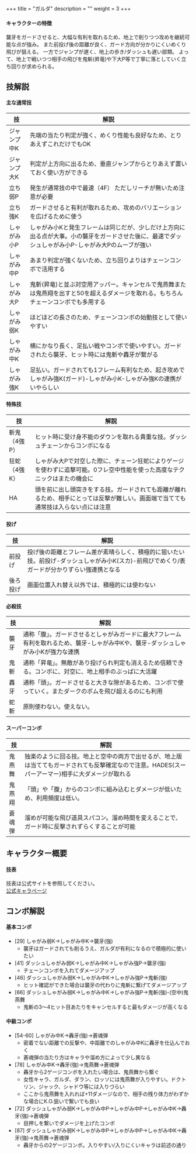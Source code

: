 +++
title = "ガルダ"
description = ""
weight = 3
+++


#### キャラクターの特徴

襲牙をガードさせると、大幅な有利を取れるため、地上で削りつつ攻めを継続可能な点が強み。
また前投げ後の距離が良く、ガード方向が分かりにくいめくり飛びが狙える。
一方でジャンプが遅く、地上の歩き/ダッシュも遅い部類。
よって、地上で戦いつつ相手の飛びを鬼斬(昇竜)や下大P等で丁寧に落としていく立ち回りが求められる。

## 技解説

#### 主な通常技

|技 |解説|
|---|----|
|ジャンプ中K|先端の当たり判定が強く、めくり性能も良好なため、とりあえずこれだけでもOK|
|ジャンプ大K|判定が上方向に出るため、垂直ジャンプからとりあえず置いておく使い方ができる|
|立ち弱P|発生が通常技の中で最速（4F） ただしリーチが無いため注意が必要|
|立ち強K|ガードさせると有利が取れるため、攻めのバリエーションを広げるために使う|
|しゃがみ小P|しゃがみ小Kと発生フレームは同じだが、少しだけ上方向に出る点が大事。小の襲牙をガードさせた後に、最速でダッシュしゃがみ小P-しゃがみ大Pのムーブが強い|
|しゃがみ中P|あまり判定が強くないため、立ち回りよりはチェーンコンボで活用する|
|しゃがみ大P|鬼斬(昇竜)と並ぶ対空用アッパー。キャンセルで鬼燕舞または鬼燕翔を出すと50を超えるダメージを取れる。もちろんチェーンコンボでも多用する|
|しゃがみ弱K|ほどほどの長さのため、チェーンコンボの始動技として使いやすい|
|しゃがみ中K|横にかなり長く、足払い戦やコンボで使いやすい。ガードされたら襲牙、ヒット時には鬼斬や轟牙が繋がる|
|しゃがみ強K|足払い。ガードされても1フレーム有利なため、起き攻めでしゃがみ強K(ガード)-しゃがみ小K-しゃがみ強Kの連携がいやらしい|

#### 特殊技

|技 |解説|
|---|----|
|斬鬼（4強P）|ヒット時に受け身不能のダウンを取れる貴重な技。ダッシュチェーンからコンボになる|
|狂蛇（4強K）|しゃがみ大Pで対空した際に、チェーン狂蛇によりゲージを使わずに追撃可能。0フレ空中性能を使った高度なテクニックはまたの機会に|
|HA|頭を前に出し頭突きをする技。ガードされても距離が離れるため、相手にとっては反撃が難しい。画面端で当てても通常技は入らない点には注意|

#### 投げ

|技 |解説|
|---|----|
|前投げ|投げ後の距離とフレーム差が素晴らしく、積極的に狙いたい技。前投げ-ダッシュしゃがみ小K(スカ)-前飛びでめくり/表ガードが分かりずらい強連携となる|
|後ろ投げ|画面位置入れ替え以外では、積極的には使わない|

#### 必殺技

|技 |解説|
|---|----|
|襲牙|通称「腹」。ガードさせるとしゃがみガードに最大7フレーム有利を取れるため、襲牙-しゃがみ中Kや、襲牙-ダッシュしゃがみ小Kが強力な連携|
|鬼斬|通称「昇竜」。無敵があり投げられ判定も消えるため信頼できる。コンボに、対空に、地上相手のぶっぱに大活躍|
|轟牙|通称「頭」。ガードさせると大きな隙があるため、コンボで使っていく。またダークのボムを飛び超えるのにも利用|
|蛇斬|原則使わない。使えない。|


#### スーパーコンボ

|技 |解説|
|---|----|
|鬼燕舞|独楽のように回る技。地上と空中の両方で出せるが、地上版は当ててもガードされても反撃確定なので注意。HADES(スーパーアーマー)相手に大ダメージが取れる|
|鬼燕翔|「頭」や「腹」からのコンボに組み込むとダメージが低いため、利用頻度は低い。|
|蒼魂弾|溜めが可能な飛び道具スパコン。溜め時間を変えることで、ガード時に反撃されずらくすることが可能|


## キャラクター概要

#### 技表

技表は公式サイトを参照してください。  
[公式キャラページ](http://www.arika.co.jp/product/fexl_hp/jp/chara_jp/fexl_jp_chara03.html)

## コンボ解説

#### 基本コンボ

- [29] しゃがみ弱K→しゃがみ中K→襲牙(強)
    - 襲牙はガードされても削るうえ、ガルダが有利になるので積極的に使いたい
- [41] ダッシュしゃがみ弱K→しゃがみ中K→しゃがみ強P→襲牙(強)
    - チェーンコンボを入れてダメージアップ
- [46] ダッシュしゃがみ弱K→しゃがみ中K→しゃがみ強P→鬼斬(強)
    - ヒット確認ができた場合は襲牙の代わりに鬼斬に繋げてダメージアップ
- [66] ダッシュしゃがみ弱K→しゃがみ中K→しゃがみ強P→鬼斬(強)-(空中)鬼燕舞
    - 鬼斬の3～4ヒット目あたりをキャンセルすると最もダメージが高くなる

#### 中級コンボ

- [54-60] しゃがみ中K→轟牙(強)→蒼魂弾
    - 密着でない距離での反撃や、中距離でのしゃがみ中Kに轟牙を仕込んでおく
    - 蒼魂弾の当たり方はキャラや溜め方によって少し異なる
- [78] しゃがみ中K→轟牙(強)→鬼燕舞→蒼魂弾
    - 轟牙から2ゲージコンボを入れたい場合は、鬼燕舞から繋ぐ
    - 女性キャラ、ガルダ、ダラン、ロッソには鬼燕舞が入りやすい。ドクトリン、ジャック、シャドウ等には入りづらい
    - ここから鬼燕舞を入れれば+11ダメージなので、相手の残り体力がわずかな場合にK.O.狙いで繋いでも良い
- [72] ダッシュしゃがみ弱K→しゃがみ中P→しゃがみ中P→しゃがみ中K→轟牙(強)→蒼魂弾
    - 目押しを繋いでダメージを上げたコンボ
- [87] ダッシュしゃがみ弱K→しゃがみ中P→しゃがみ中P→しゃがみ中K→轟牙(強)→鬼燕舞→蒼魂弾
    - 轟牙からの2ゲージコンボ。入りやすい/入りにくいキャラは前述の通り
